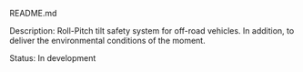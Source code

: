 README.md

Description: Roll-Pitch tilt safety system for off-road vehicles. In addition, to deliver the environmental conditions of the moment.

Status: In development
